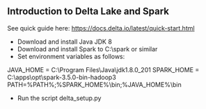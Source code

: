 
## Introduction to Delta Lake and Spark ##

See quick guide here: https://docs.delta.io/latest/quick-start.html

- Download and install Java JDK 8 
- Download and install Spark to C:\spark or similar 
- Set environment variables as follows:

JAVA_HOME = C:\Program Files\Java\jdk1.8.0_201
SPARK_HOME  = C:\apps\opt\spark-3.5.0-bin-hadoop3
PATH=%PATH%;%SPARK_HOME%\bin;%JAVA_HOME%\bin

- Run the script delta_setup.py
